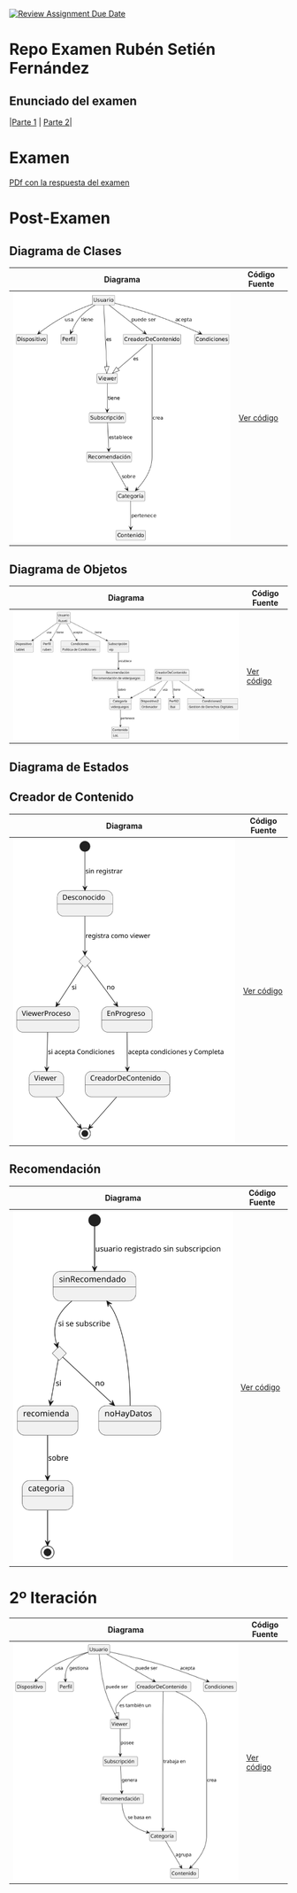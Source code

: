 [![Review Assignment Due Date](https://classroom.github.com/assets/deadline-readme-button-22041afd0340ce965d47ae6ef1cefeee28c7c493a6346c4f15d667ab976d596c.svg)](https://classroom.github.com/a/GYdZjuJz)
# Repo Examen Rubén Setién Fernández


## Enunciado del examen

|[Parte 1](https://github.com/Ingenieria-Informatica-UNEATLANTICO/app-actividad-post-parcial-rubensetien/blob/592c78bc2db4c01641a66ff2b1fb54acb2c7de89/images/ExamenParcialEnunciado/Foto1.jpg) | [Parte 2](https://github.com/Ingenieria-Informatica-UNEATLANTICO/app-actividad-post-parcial-rubensetien/blob/592c78bc2db4c01641a66ff2b1fb54acb2c7de89/images/ExamenParcialEnunciado/Foto2.jpg)|

# Examen
[PDf con la respuesta del examen](https://github.com/Ingenieria-Informatica-UNEATLANTICO/app-actividad-post-parcial-rubensetien/blob/d9e9c2d211c54500fe9a1ed5ba6c16905c818cc2/documents/Parcial_IDSw1.pdf)

# Post-Examen
 ## Diagrama de Clases 
| Diagrama | Código Fuente |
|----------|---------------|
| ![Diagrama de Clases](https://github.com/Ingenieria-Informatica-UNEATLANTICO/app-actividad-post-parcial-rubensetien/blob/main/images/DiagramaDeClasesParcial.png?raw=true)| [Ver código](https://github.com/Ingenieria-Informatica-UNEATLANTICO/app-actividad-post-parcial-rubensetien/blob/8014fae645988259a1fd6cf17485417d8f9dc4e3/modelosUML/DiagramaDeClases.puml) |

## Diagrama de Objetos 
| Diagrama | Código Fuente |
|----------|---------------|
| ![Diagrama de Objetos](https://github.com/Ingenieria-Informatica-UNEATLANTICO/app-actividad-post-parcial-rubensetien/blob/8014fae645988259a1fd6cf17485417d8f9dc4e3/images/DiagramaDeObjetos.svg)| [Ver código](https://github.com/Ingenieria-Informatica-UNEATLANTICO/app-actividad-post-parcial-rubensetien/blob/8014fae645988259a1fd6cf17485417d8f9dc4e3/modelosUML/DiagramaDeObjetos.puml) |

## Diagrama de Estados

## Creador de Contenido
| Diagrama | Código Fuente |
|----------|---------------|
| ![Diagrama de Estados](https://github.com/Ingenieria-Informatica-UNEATLANTICO/app-actividad-post-parcial-rubensetien/blob/db1ccdab21610141c63555218257d9462bf9723a/images/CreadorDeContenidos.svg)| [Ver código](https://github.com/Ingenieria-Informatica-UNEATLANTICO/app-actividad-post-parcial-rubensetien/blob/41f0e72c459fa04629e2438245ab911bb5926fbd/modelosUML/DiagramaDeEstadosCreadorDeContenidos.puml) |

## Recomendación
| Diagrama | Código Fuente |
|----------|---------------|
| ![Diagrama de Estados](https://github.com/Ingenieria-Informatica-UNEATLANTICO/app-actividad-post-parcial-rubensetien/blob/b048f7e1c5110bb57b436530c9b6318b291b6e5c/images/Recomendacion.svg)| [Ver código](https://github.com/Ingenieria-Informatica-UNEATLANTICO/app-actividad-post-parcial-rubensetien/blob/b048f7e1c5110bb57b436530c9b6318b291b6e5c/modelosUML/DiagramaDeEstadosRecomendacion.puml) |


# 2º Iteración
| Diagrama | Código Fuente |
|----------|---------------|
| ![Diagrama de Clases](https://github.com/Ingenieria-Informatica-UNEATLANTICO/app-actividad-post-parcial-rubensetien/blob/d4541c10159e2f604916dd2192df6d87b05d1a59/images/2%C2%BAIteraci%C3%B3n.svg) | [Ver código](https://github.com/Ingenieria-Informatica-UNEATLANTICO/app-actividad-post-parcial-rubensetien/blob/b048f7e1c5110bb57b436530c9b6318b291b6e5c/modelosUML/modeloDelDominio2.puml) |
